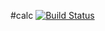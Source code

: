 #calc
[![Build Status](https://travis-ci.com/pkporto/engenharia-calc.svg?branch=main)](https://travis-ci.com/pkporto/engenharia-calc)